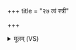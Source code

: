 +++
title = "२७ त्वं स्त्री"

+++
<details><summary>मूलम् (VS)</summary>

त्वं स्त्री त्वं पुमा॑नसि॒ त्वं कु॑मा॒र उ॒त वा॑ कुमा॒री। त्वं जी॒र्णो द॒ण्डेन॑ वञ्चसि॒ त्वं जा॒तो भ॑वसि वि॒श्वतो॑मुखः ॥
</details>